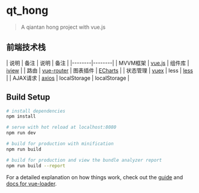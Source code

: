 # qt_hong

> A qiantan hong project with vue.js

## 前端技术栈
| 说明 | 备注 | 说明 | 备注 |
|--------|--------|
|  MVVM框架 |  [vue.js](https://cn.vuejs.org) | 组件库 | [iview](https://www.iviewui.com) |
| 路由 |  [vue-router](https://router.vuejs.org) | 图表插件 | [ECharts](http://echarts.baidu.com) |
| 状态管理 | [vuex](https://vuex.vuejs.org) | less | [less](http://lesscss.cn) |
| AJAX请求 | [axios](https://github.com/axios/axios) | localStorage | localStorage |

## Build Setup

``` bash
# install dependencies
npm install

# serve with hot reload at localhost:8080
npm run dev

# build for production with minification
npm run build

# build for production and view the bundle analyzer report
npm run build --report
```

For a detailed explanation on how things work, check out the [guide](http://vuejs-templates.github.io/webpack/) and [docs for vue-loader](http://vuejs.github.io/vue-loader).
